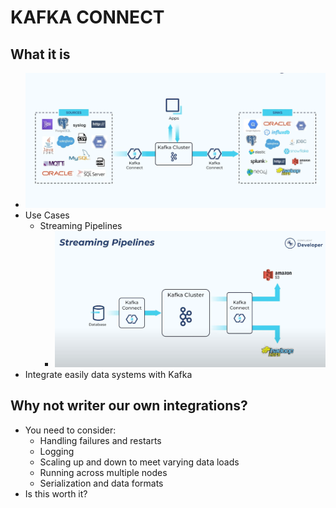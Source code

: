 
# KAFKA CONNECT

## What it is
  - ![](screenshots/2023-08-20-21-04-23.png)
  - Use Cases
    - Streaming Pipelines
      - ![](screenshots/2023-08-20-21-16-15.png)
  - Integrate easily data systems with Kafka

## Why not writer our own integrations?
  - You need to consider:
    - Handling failures and restarts
    - Logging
    - Scaling up and down to meet varying data loads
    - Running across multiple nodes
    - Serialization and data formats
  - Is this worth it?

## 